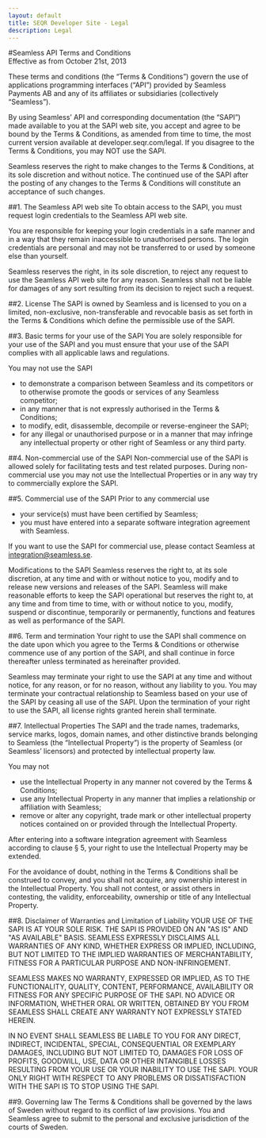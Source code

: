 ```yaml
---
layout: default
title: SEQR Developer Site - Legal
description: Legal
---
```


#Seamless API Terms and Conditions  
Effective as from October 21st, 2013

These terms and conditions (the “Terms & Conditions”) govern the use of applications programming interfaces (“API”) provided by Seamless Payments AB and any of its affiliates or subsidiaries (collectively “Seamless”).

By using Seamless’ API and corresponding documentation (the “SAPI”) made available to you at the SAPI web site, you accept and agree to be bound by the Terms & Conditions, as amended from time to time, the most current version available at developer.seqr.com/legal. If you disagree to the Terms & Conditions, you may NOT use the SAPI.

Seamless reserves the right to make changes to the Terms & Conditions, at its sole discretion and without notice. The continued use of the SAPI after the posting of any changes to the Terms & Conditions will constitute an acceptance of such changes.

##1. The Seamless API web site
To obtain access to the SAPI, you must request login credentials to the Seamless API web site.

You are responsible for keeping your login credentials in a safe manner and in a way that they remain inaccessible to unauthorised persons. The login credentials are personal and may not be transferred to or used by someone else than yourself.

Seamless reserves the right, in its sole discretion, to reject any request to use the Seamless API web site for any reason. Seamless shall not be liable for damages of any sort resulting from its decision to reject such a request.

##2. License
The SAPI is owned by Seamless and is licensed to you on a limited, non-exclusive, non-transferable and revocable basis as set forth in the Terms & Conditions which define the permissible use of the SAPI. 

##3. Basic terms for your use of the SAPI
You are solely responsible for your use of the SAPI and you must ensure that your use of the SAPI complies with all applicable laws and regulations.

You may not use the SAPI
* to demonstrate a comparison between Seamless and its competitors or to otherwise promote the goods or services of any Seamless competitor;
* in any manner that is not expressly authorised in the Terms & Conditions;
* to modify, edit, disassemble, decompile or reverse-engineer the SAPI;
* for any illegal or unauthorised purpose or in a manner that may infringe any intellectual property or other right of Seamless or any third party.

##4. Non-commercial use of the SAPI
Non-commercial use of the SAPI is allowed solely for facilitating tests and test related purposes. During non-commercial use you may not use the Intellectual Properties or in any way try to commercially explore the SAPI.

##5. Commercial use of the SAPI
Prior to any commercial use
* your service(s) must have been certified by Seamless;
* you must have entered into a separate software integration agreement with Seamless.

If you want to use the SAPI for commercial use, please contact Seamless at integration@seamless.se.

Modifications to the SAPI
Seamless reserves the right to, at its sole discretion, at any time and with or without notice to you, modify and to release new versions and releases of the SAPI. Seamless will make reasonable efforts to keep the SAPI operational but reserves the right to, at any time and from time to time, with or without notice to you, modify, suspend or discontinue, temporarily or permanently, functions and features as well as performance of the SAPI.

##6. Term and termination
Your right to use the SAPI shall commence on the date upon which you agree to the Terms & Conditions or otherwise commence use of any portion of the SAPI, and shall continue in force thereafter unless terminated as hereinafter provided.

Seamless may terminate your right to use the SAPI at any time and without notice, for any reason, or for no reason, without any liability to you. You may terminate your contractual relationship to Seamless based on your use of the SAPI by ceasing all use of the SAPI. Upon the termination of your right to use the SAPI, all license rights granted herein shall terminate.

##7. Intellectual Properties
The SAPI and the trade names, trademarks, service marks, logos, domain names, and other distinctive brands belonging to Seamless (the “Intellectual Property”) is the property of Seamless (or Seamless’ licensors) and protected by intellectual property law.

You may not 
* use the Intellectual Property in any manner not covered by the Terms & Conditions;
* use any Intellectual Property in any manner that implies a relationship or affiliation with Seamless;
* remove or alter any copyright, trade mark or other intellectual property notices contained on or provided through the Intellectual Property.

After entering into a software integration agreement with Seamless according to clause § 5, your right to use the Intellectual Property may be extended.

For the avoidance of doubt, nothing in the Terms & Conditions shall be construed to convey, and you shall not acquire, any ownership interest in the Intellectual Property. You shall not contest, or assist others in contesting, the validity, enforceability, ownership or title of any Intellectual Property.

##8. Disclaimer of Warranties and Limitation of Liability
YOUR USE OF THE SAPI IS AT YOUR SOLE RISK. THE SAPI IS PROVIDED ON AN "AS IS" AND "AS AVAILABLE" BASIS. SEAMLESS EXPRESSLY DISCLAIMS ALL WARRANTIES OF ANY KIND, WHETHER EXPRESS OR IMPLIED, INCLUDING, BUT NOT LIMITED TO THE IMPLIED WARRANTIES OF MERCHANTABILITY, FITNESS FOR A PARTICULAR PURPOSE AND NON-INFRINGEMENT.

SEAMLESS MAKES NO WARRANTY, EXPRESSED OR IMPLIED, AS TO THE FUNCTIONALITY, QUALITY, CONTENT, PERFORMANCE, AVAILABILITY OR FITNESS FOR ANY SPECIFIC PURPOSE OF THE SAPI. NO ADVICE OR INFORMATION, WHETHER ORAL OR WRITTEN, OBTAINED BY YOU FROM SEAMLESS SHALL CREATE ANY WARRANTY NOT EXPRESSLY STATED HEREIN.

IN NO EVENT SHALL SEAMLESS BE LIABLE TO YOU FOR ANY DIRECT, INDIRECT, INCIDENTAL, SPECIAL, CONSEQUENTIAL OR EXEMPLARY DAMAGES, INCLUDING BUT NOT LIMITED TO, DAMAGES FOR LOSS OF PROFITS, GOODWILL, USE, DATA OR OTHER INTANGIBLE LOSSES RESULTING FROM YOUR USE OR YOUR INABILITY TO USE THE SAPI. YOUR ONLY RIGHT WITH RESPECT TO ANY PROBLEMS OR DISSATISFACTION WITH THE SAPI IS TO STOP USING THE SAPI.

##9. Governing law
The Terms & Conditions shall be governed by the laws of Sweden without regard to its conflict of law provisions. You and Seamless agree to submit to the personal and exclusive jurisdiction of the courts of Sweden.